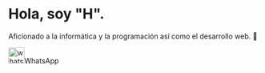 <html>
  <head>

  </head> 
      
  <p><h1> Hola, soy "H". </h1></p>
Aficionado a la informática y la programación así como el desarrollo web. 👋 </p>


  <img width="32" height="32" alt="whatsapp" src="https://github.com/user-attachments/assets/711daf00-c296-4c54-8dd2-5563b24106b8" />WhatsApp







</html>

